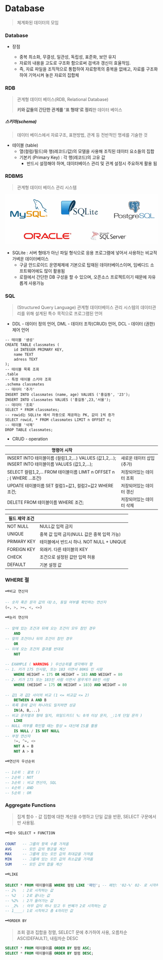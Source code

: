 # Database

> 체계화된 데이터의 모임

### Database

- 장점

  - 중복 최소화, 무결성, 일관성, 독립성, 표준화, 보안 유지
  - 자료의 내용을 고도로 구조화 함으로써 검색과 갱신이 효율적임.
  - 즉, 자료 파일을 조직적으로 통합하여 자료항목의 중복을 없애고, 자료를 구조화하여 기억시켜 놓은 자료의 집합체
  

### RDB

> 관계형 데이터 베이스(RDB, Relational Database)
>
> **키와 값들의 간단한 관계를 '표 형태'로 정리**한 데이터 베이스

##### 스키마(schema) 

>  데이터 베이스에서 자료구조, 표현방법, 관계 등 전반적인 명세를 기술한 것

- 테이블 (table)
  - 열(컬럼/필드)와 행(레코드/값)의 모델을 사용해 조직된 데이터 요소들의 집합
  - 기본키 (Primary Key) : 각 행(레코드)의 고유 값
    - 반드시 설정해야 하며, 데이터베이스 관리 및 관계 설정시 주요하게 활용 됨

### RDBMS

> 관계형 데이터 베이스 관리 시스템

![image-20220816102747687](데이터베이스.assets/image-20220816102747687.png)

- SQLite : 
  서버 형태가 아닌 파일 형식으로 응용 프로그램에 넣어서 사용하는 비교적 가벼운 데이터베이스
  - 구글 안드로이드 운영체제에 기본으로 탑재된 데이터베이스이며, 임베디드 소프트웨어에도 많이 활용됨
  - 로컬에서 간단한 DB 구성을 할 수 있으며, 오픈소스 프로젝트이기 때문에 자유롭게 사용가능

### SQL

> (Structured Query Language) 관계형 데이터베이스 관리 시스템의 데이터관리를 위해 설계된 특수 목적으로 프로그램된 언어

- DDL - 데이터 정의 언어, DML - 데이터 조작(CRUD) 언어, DCL - 데이터 (권한)제어 언어

```sqlite
-- 테이블 '생성'
CREATE TABLE classmates (
	id INTEGER PRIMARY KEY,
    name TEXT
    adress TEXT
);
-- 테이블 목록 조회
.table
-- 특정 테이블 스키마 조회
.schema classmates
-- 데이터 '추가'
INSERT INTO classmates (name, age) VALUES ('홍길동', '23');
INSERT INTO classmates VALUES ('홍길동',23,'서울');
-- 데이터 '조회'
SELECT * FROM classmates;
-- rowid는 SQLite 에서 자동으로 제공하는 PK, 값이 1씩 증가
SELECT rowid, * FROM classmates LIMIT n OFFSET n;
-- 테이블 '삭제'
DROP TABLE classmates;
```

- CRUD - operation


| 명령어 시작                                                  |                          |
| ------------------------------------------------------------ | ------------------------ |
| INSERT INTO 테이블이름 (컬럼1,2,...) VALUES (값1,2,...);<br />INSERT INTO 테이블이름 VALUES (값1,2,...); | 새로운 데이터 삽입(추가) |
| SELECT 컬럼1,2,... FROM 테이블이름 LIMIT n OFFSET n ; ( WHERE ...조건) | 저장되어있는 데이터 조회 |
| UPDATE 테이블이름 SET 컬럼1=값1, 컬럼2=값2 WHERE 조건;       | 저장되어있는 데이터 갱신 |
| DELETE FROM 테이블이름 WHERE 조건;                           | 저장되어있는 데이터 삭제 |

| 필드 제약 조건 |                                             |
| -------------- | ------------------------------------------- |
| NOT NULL       | NULL값 입력 금지                            |
| UNIQUE         | 중복 값 입력 금지(NULL 값은 중복 입력 가능) |
| PRIMARY KEY    | 테이블에서 반드시 하나. NOT NULL + UNIQUE   |
| FOREIGN KEY    | 외래키. 다른 테이블의 KEY                   |
| CHECK          | 조건으로 설정된 값만 입력 허용              |
| DEFAULT        | 기본 설정 값                                |

### WHERE 절

🗝` 비교 연산자 `

```sql
-- 숫자 혹은 문자 값의 대/소, 동일 여부를 확인하는 연산자
(=, >, >=, <, <=) 
```

🗝`논리 연산자`

```sql
-- 앞에 있는 조건과 뒤에 오는 조건이 모두 참인 경우
	AND
-- 앞의 조건이나 뒤의 조건이 참인 경우
	OR
-- 뒤에 오는 조건의 결과를 반대로
	NOT
	
-- EXAMPLE ( WARNING ) 우선순위를 생각해야 함
-- 1. 키가 175 인사람, 또는 183 이면서 80KG 인 사람
	WHERE HEIGHT = 175 OR HEIGHT = 183 AND WEIGHT = 80
-- 2. 키가 175 또는 183인 사람 이면서 몸무게가 80인 사람
	WHERE (HEIGHT = 175 OR HEIGHT = 183) AND WEIGHT = 80

-- 값1 과 값2 사이의 비교 (1 <= 비교값 <= 2)
	BETWEEN A AND B 
-- 목록 중에 값이 하나라도 일치하면 성공
	IN(A, B,...)
-- 비교 문자열과 형태 일치, 와일드카드( %: 0개 이상 문자, _:1개 단일 문자 )
	LIKE
-- NULL 여부를 확인할 때는 항상 = 대신에 IS를 활용
	IS NULL / IS NOT NULL
-- 부정 연산자
	!=, ^=, <>
	NOT A = B
	NOT A > B
```

🗝`연산자 우선순위`

```SQL
-- 1순위 : 괄호 ()
-- 2순위 : NOT
-- 3순위 : 비교 연산자, SQL
-- 4순위 : AND
-- 5순위 : OR 
```

### Aggregate Functions

> 집계 함수 - 값 집합에 대한 계산을 수행하고 단일 값을 반환, SELECT 구문에서만 사용됨.

🗝`함수 SELECT + FUNCTION`

```SQL
COUNT 	-- 그룹의 항목 수를 가져옴
AVG 	-- 모든 값의 평균을 계산
MAX		-- 그룹에 있는 모든 값의 최대값을 가져옴
MIN		-- 그룹에 있는 모든 값의 최소값을 가져옴
SUM		-- 모든 값의 합을 계산
```

🗝`LIKE`

```SQL
SELECT * FROM 테이블이름 WHERE 컬럼 LIKE '패턴'; -- 패턴: '02-%' 02- 로 시작하는 문자열, 와일드카드
-- 2% 	: 2로 시작하는 값
-- %2 	: 2로 끝나는 값
-- %2% 	: 2가 들어가는 값
-- _2% 	: 아무 값이 하나 있고 두 번째가 2로 시작하는 값
-- 1____: 1로 시작하고 총 4자리인 값
```

🗝`ORDER BY`

> 조회 결과 집합을 정렬, SELECT 문에 추가하여 사용, 오름차순 ASC(DEFAULT), 내림차순 DESC

```SQL
SELECT * FROM 테이블이름 ORDER BY 컬럼 ASC;
SELECT * FROM 테이블이름 ORDER BY 컬럼 DESC;
```

